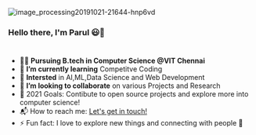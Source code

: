 ![image_processing20191021-21644-hnp6vd](https://user-images.githubusercontent.com/73463780/133124986-1c311136-34ec-4718-b94d-35d2acaa8e1b.gif)
### Hello there, I'm Parul 😃👋 
#
<!--
**parul108/parul108** is a ✨ _special_ ✨ repository because its `README.md` (this file) appears on your GitHub profile.

Here are some ideas to get you started:
-->
* 👩‍🎓 **Pursuing B.tech in Computer Science @VIT Chennai**
* 🌱 **I’m currently learning** Competitve Coding
* 🌟 **Intersted** in AI,ML,Data Science and Web Development
* 👯 **I’m looking to collaborate** on various Projects and Research
* 🥅 2021 Goals: Contibute to open source projects and explore more into computer science!
* 📬 How to reach me: [Let's get in touch!](https://www.linkedin.com/in/parul-mudaliar-a2b148197/)
* ⚡ Fun fact: I love to explore new things and connecting with people 🌼
#
